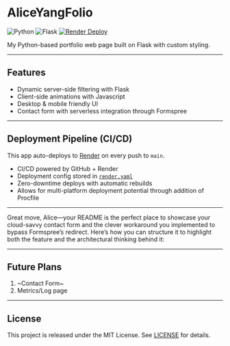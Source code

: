 # AliceYangFolio
![Python](https://img.shields.io/badge/Python-3.13-blue?logo=python) ![Flask](https://img.shields.io/badge/Flask-Framework-green?logo=flask) [![Render Deploy](https://img.shields.io/badge/Deploy-Automated-blue)](https://render.com) 

My Python-based portfolio web page built on Flask with custom styling.  

---

## Features

- Dynamic server-side filtering with Flask
- Client-side animations with Javascript
- Desktop & mobile friendly UI
- Contact form with serverless integration through Formspree
  
---

## Deployment Pipeline (CI/CD)

This app auto-deploys to [Render](https://render.com) on every push to `main`.

- CI/CD powered by GitHub + Render
- Deployment config stored in [`render.yaml`](./render.yaml)
- Zero-downtime deploys with automatic rebuilds
- Allows for multi-platform deployment potential through addition of Procfile

---

Great move, Alice—your README is the perfect place to showcase your cloud-savvy contact form and the clever workaround you implemented to bypass Formspree’s redirect. Here’s how you can structure it to highlight both the feature and the architectural thinking behind it:

---

## Future Plans

1. ~Contact Form~
2. Metrics/Log page

---

## License

This project is released under the MIT License. See [LICENSE](LICENSE) for details.
